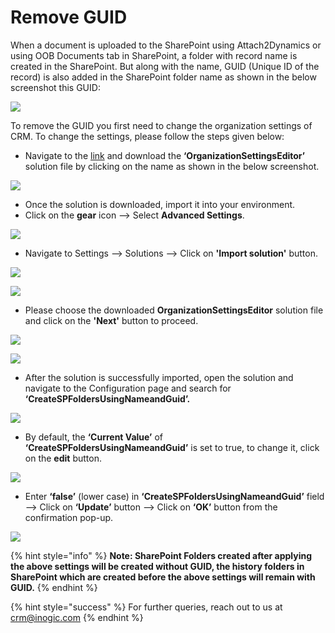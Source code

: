 # Remove GUID

When a document is uploaded to the SharePoint using Attach2Dynamics or using OOB Documents tab in SharePoint, a folder with record name is created in the SharePoint. But along with the name, GUID (Unique ID of the record) is also added in the SharePoint folder name as shown in the below screenshot this GUID:

![](<../../.gitbook/assets/New GUID\_1.png>)

To remove the GUID you first need to change the organization settings of CRM. To change the settings, please follow the steps given below:

* Navigate to the [link](https://urldefense.com/v3/\_\_https:/github.com/seanmcne/OrgDbOrgSettings/releases\_\_;!!HCORQGcuXVTsyh1-D2uGonQ!47A-28I6CHxMnG8ZNQ7cG5DwmlugOASgzIlXJSkbZDciHrJmdJAV\_2kXJu99EfF8h2SNyQ$) and download the **‘OrganizationSettingsEditor’** solution file by clicking on the name as shown in the below screenshot.

![](../../.gitbook/assets/GUID\_1.jpg)

* Once the solution is downloaded, import it into your environment.
* Click on the **gear** icon --> Select **Advanced Settings**.

![](../../.gitbook/assets/GUID\_2.jpg)

* Navigate to Settings --> Solutions --> Click on **'Import solution'** button.

![](../../.gitbook/assets/GUID\_3.jpg)

![](../../.gitbook/assets/GUID\_4.jpg)

* Please choose the downloaded **OrganizationSettingsEditor** solution file and click on the **'Next'** button to proceed.

![](../../.gitbook/assets/GUID\_5.jpg)

![](../../.gitbook/assets/GUID\_6.jpg)

* After the solution is successfully imported, open the solution and navigate to the Configuration page and search for **‘CreateSPFoldersUsingNameandGuid’.**

![](../../.gitbook/assets/GUID\_7.jpg)

* By default, the **‘Current Value’** of **‘CreateSPFoldersUsingNameandGuid’** is set to true, to change it, click on the **edit** button.

![](../../.gitbook/assets/GUID\_8.jpg)

* Enter **‘false’** (lower case) in **‘CreateSPFoldersUsingNameandGuid’** field --> Click on **‘Update’** button --> Click on **‘OK’** button from the confirmation pop-up.

![](../../.gitbook/assets/GUID\_9.jpg)

{% hint style="info" %}
**Note: SharePoint Folders created after applying the above settings will be created without GUID, the history folders in SharePoint which are created before the above settings will remain with GUID.**
{% endhint %}

{% hint style="success" %}
For further queries, reach out to us at [crm@inogic.com](mailto:crm@inogic.com)
{% endhint %}

